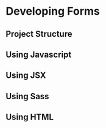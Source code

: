 # Developing Forms

## Project Structure

## Using Javascript

## Using JSX

## Using Sass

## Using HTML
